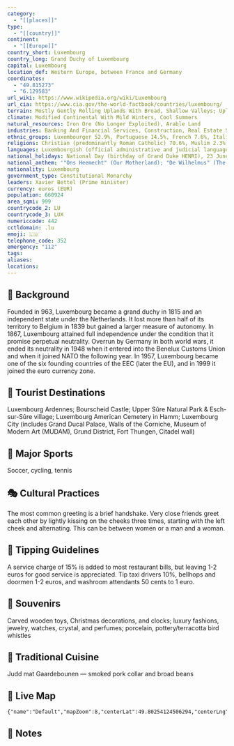```yaml
---
category:
  - "[[places]]"
type:
  - "[[country]]"
continent:
  - "[[Europe]]"
country_short: Luxembourg
country_long: Grand Duchy of Luxembourg
capital: Luxembourg
location_def: Western Europe, between France and Germany
coordinates:
  - "49.815273"
  - "6.129583"
url_wiki: https://www.wikipedia.org/wiki/Luxembourg
url_cia: https://www.cia.gov/the-world-factbook/countries/luxembourg/
terrain: Mostly Gently Rolling Uplands With Broad, Shallow Valleys; Uplands To Slightly Mountainous In The North; Steep Slope Down To Moselle Flood Plain In The Southeast
climate: Modified Continental With Mild Winters, Cool Summers
natural_resources: Iron Ore (No Longer Exploited), Arable Land
industries: Banking And Financial Services, Construction, Real Estate Services, Iron, Metals, And Steel, Information Technology, Telecommunications, Cargo Transportation And Logistics, Chemicals, Engineering, Tires, Glass, Aluminum, Tourism, Biotechnology
ethnic_groups: Luxembourger 52.9%, Portuguese 14.5%, French 7.6%, Italian 3.7%, Belgian 3%, German 2%, Spanish 1.3%, Romania 1%, other 14% (2022 est.)
religions: Christian (predominantly Roman Catholic) 70.6%, Muslim 2.3%, other (includes Buddhist, folk religions, Hindu, Jewish) 0.4%, unaffiliated 26.7% (2020 est.)
languages: Luxembourgish (official administrative and judicial language and national language (spoken vernacular)) 55.8%, Portuguese 15.7%, French (official administrative, judicial, and legislative language) 12.1%, German (official administrative and judicial language) 3.1%, Italian 2.9%, English 2.1%, other 8.4% (2011 est.)
national_holidays: National Day (birthday of Grand Duke HENRI), 23 June; note - this date of birth is not the true date of birth for any of the Royals, but the national festivities were shifted in 1962 to allow observance during a more favorable time of year
national_anthem: '"Ons Heemecht" (Our Motherland); "De Wilhelmus" (The William)'
nationality: Luxembourg
government_type: Constitutional Monarchy
leaders: Xavier Bettel (Prime minister)
currency: euros (EUR)
population: 660924
area_sqmi: 999
countrycode_2: LU
countrycode_3: LUX
numericcode: 442
cctldomain: .lu
emoji: 🇱🇺
telephone_code: 352
emergency: "112"
tags: 
aliases: 
locations:
---
```

## 🌱 Background
Founded in 963, Luxembourg became a grand duchy in 1815 and an independent state under the Netherlands. It lost more than half of its territory to Belgium in 1839 but gained a larger measure of autonomy. In 1867, Luxembourg attained full independence under the condition that it promise perpetual neutrality. Overrun by Germany in both world wars, it ended its neutrality in 1948 when it entered into the Benelux Customs Union and when it joined NATO the following year. In 1957, Luxembourg became one of the six founding countries of the EEC (later the EU), and in 1999 it joined the euro currency zone.

## 📌 Tourist Destinations
Luxembourg Ardennes; Bourscheid Castle; Upper Sûre Natural Park & Esch-sur-Sûre village; Luxembourg American Cemetery in Hamm; Luxembourg City (includes Grand Ducal Palace, Walls of the Corniche, Museum of Modern Art (MUDAM), Grund District, Fort Thungen, Citadel wall)

## 🥇 Major Sports
Soccer, cycling, tennis

## 🎭 Cultural Practices
The most common greeting is a brief handshake. Very close friends greet each other by lightly kissing on the cheeks three times, starting with the left cheek and alternating. This can be between women or a man and a woman.

## 🫰 Tipping Guidelines
A service charge of 15% is added to most restaurant bills, but leaving 1-2 euros for good service is appreciated. Tip taxi drivers 10%, bellhops and doormen 1-2 euros, and washroom attendants 50 cents to 1 euro.

## 🎁 Souvenirs
Carved wooden toys, Christmas decorations, and clocks; luxury fashions, jewelry, watches, crystal, and perfumes; porcelain, pottery/terracotta bird whistles

## 🍲 Traditional Cuisine
Judd mat Gaardebounen — smoked pork collar and broad beans

## 📡 Live Map
```mapview
{"name":"Default","mapZoom":8,"centerLat":49.80254124506294,"centerLng":6.116657575547793,"query":"","chosenMapSource":0}
```

## 📒 Notes

